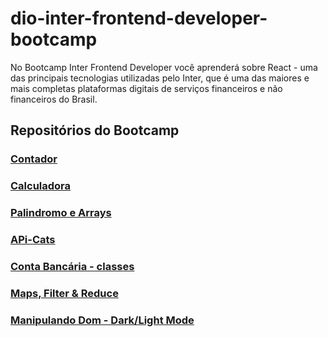 # dio-inter-frontend-developer-bootcamp
 No Bootcamp Inter Frontend Developer você aprenderá sobre React - uma das principais tecnologias utilizadas pelo Inter, que é uma das maiores e mais completas plataformas digitais de serviços financeiros e não financeiros do Brasil.

## Repositórios do Bootcamp
### [Contador](https://github.com/amandaDuaibs/dio-inter-frontend-developer-bootcamp/tree/main/dio-contador)
### [Calculadora](https://github.com/amandaDuaibs/dio-inter-frontend-developer-bootcamp/tree/main/dio-calculadora)
### [Palindromo e Arrays](https://github.com/amandaDuaibs/dio-inter-frontend-developer-bootcamp/tree/main/dio-palindromo) 
### [APi-Cats](https://github.com/amandaDuaibs/dio-inter-frontend-developer-bootcamp/tree/main/dio-cats)
### [Conta Bancária - classes](https://github.com/amandaDuaibs/dio-inter-frontend-developer-bootcamp/tree/main/dio-conta%20branc%C3%A1ria)
### [Maps, Filter & Reduce](https://github.com/amandaDuaibs/dio-inter-frontend-developer-bootcamp/tree/main/dio-maps%2Cfilter%26reduce)
### [Manipulando Dom - Dark/Light Mode](https://github.com/amandaDuaibs/dio-inter-frontend-developer-bootcamp/tree/main/dio-manipulando_Dom)
